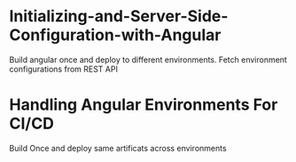 # Initializing-and-Server-Side-Configuration-with-Angular
Build angular once and deploy to different environments. Fetch environment configurations from REST API


# Handling Angular Environments For CI/CD
Build Once and deploy same artificats across environments 
